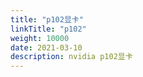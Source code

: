 ```yaml
---
title: "p102显卡"
linkTitle: "p102"
weight: 10000
date: 2021-03-10
description: nvidia p102显卡
---
```


